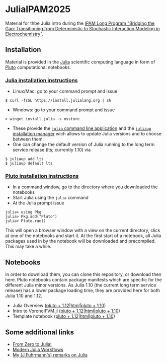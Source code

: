 # JuliaIPAM2025

Material for thbe  Julia intro during the [IPAM Long Program
"Bridging the Gap: Transitioning from Deterministic to Stochastic Interaction Modeling in Electrochemistry"](https://www.ipam.ucla.edu/programs/long-programs/bridging-the-gap-transitioning-from-deterministic-to-stochastic-interaction-modeling-in-electrochemistry/).

## Installation

Material is provided in the [Julia](https://julialang.org) scientific computing language in form of [Pluto](https://plutojl.org) computational notebooks.

### [Julia installation instructions](https://julialang.org/downloads)
  - Linux/Mac: go to your command prompt and issue
```
$ curl -fsSL https://install.julialang.org | sh
```

  - Windows: go to your command prompt and issue
```
> winget install julia -s msstore
```
  - These provide the [`julia` command  line application](https://docs.julialang.org/en/v1/manual/command-line-interface/) and the [`juliaup` installation manager](https://github.com/JuliaLang/juliaup?tab=readme-ov-file#using-juliaup) wich allows to update Julia versions and to choose between them. 
  - One can change the default version of Julia running to the long term service release (lts; currently 1.10) via
```
$ juliaup add lts
$ juliaup default lts
```
  
  
### [Pluto installation instructions](https://plutojl.org/#install)
- In a command window, go to the directory where you downloaded the notebooks
- Start Julia using the `julia` command
- At the Julia prompt issue
```
julia> using Pkg
julia> Pkg.add("Pluto")
julia> Pluto.run()
```
This will open a browser window with a view on the current directory, click at one of the notebooks and start it.
At the first start of a notebook, all Julia packages used in by the notebook will be downloaded and precompiled. This may take
a while.


## Notebooks
In order to download them, you can clone this repository, or download then here. Pluto notebooks contain package manifests which are specific for the different Julia minor versions. As Julia 1.10 (the current long term service release) has a lower package loading time, they are provided here for both Julia 1.10 and 1.12.

- Julia Overview ([pluto + 1.12](https://raw.githubusercontent.com/j-fu/VoronoiFVOT/refs/heads/main/JuliaOverview-jl1.12.jl)|[html](https://www.wias-berlin.de/people/fuhrmann/blobs/JuliaOverview-jl1.12.html)|[pluto + 1.10](https://www.wias-berlin.de/people/fuhrmann/blobs/JuliaOverview-jl1.10.jl))
- Intro to VoronoiFVM.jl  ([pluto + 1.12](https://raw.githubusercontent.com/j-fu/VoronoiFVOT/refs/heads/main/VoronoiFVMIntro-jl1.12.jl)|[html](https://www.wias-berlin.de/people/fuhrmann/blobs/VoronoiFVMIntro-jl1.12.html)|[pluto + 1.10](https://www.wias-berlin.de/people/fuhrmann/blobs/VoronoiFVMIntro-jl1.10.jl))
- Template notebook  ([pluto + 1.12](https://raw.githubusercontent.com/j-fu/VoronoiFVOT/refs/heads/main/VoronoiFVMTemplate-jl1.12.jl)|[html](https://www.wias-berlin.de/people/fuhrmann/blobs/VoronoiFVMTemplate-jl1.12.html)|[pluto + 1.10](https://www.wias-berlin.de/people/fuhrmann/blobs/VoronoiFVMTemplate-jl1.10.jl))

## Some additional links

- [From Zero to Julia!](https://techytok.com/from-zero-to-julia/)
- [Modern Julia Workflows](https://modernjuliaworkflows.org/)
- [My (J.Fuhrmann's) remarks on Julia](https://j-fu.github.io/marginalia/julia/)
